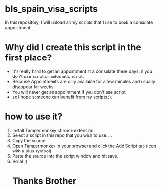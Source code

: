 # bls_spain_visa_scripts
In this repository, I will upload all my scripts that I use to book a consulate appointment.

# Why did I create this script in the first place?
- It's really hard to get an appointment at a consulate these days, if you don't use script or automatic script.
- Because Appointments are only available for a few minutes and usually disappear for weeks.
- You will never get an appointment if you don't use script.
- so I hope someone can benefit from my scripts ;).
# how to use it?
1. Install Tampermonkey chrome extension.
2. Select a script in this repo that you wish to use. ...
3. Copy the source.
4. Open Tampermonkey in your browser and click the Add Script tab (icon with a plus symbol)
5. Paste the source into the script window and hit save.
6. Voila! ;)
    # Thanks Brother
